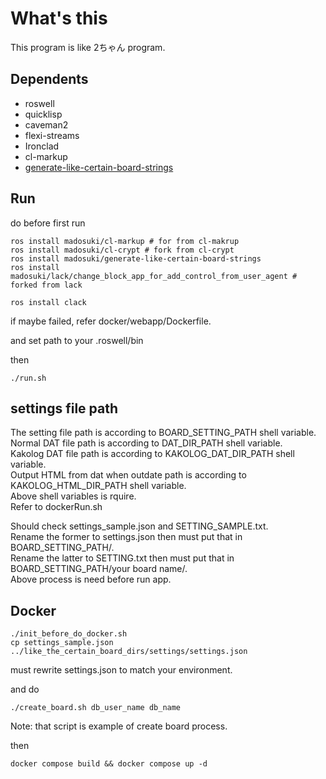 # What's this
This program is like 2ちゃん program.


## Dependents
- roswell
- quicklisp
- caveman2
- flexi-streams
- Ironclad
- cl-markup
- [generate-like-certain-board-strings](https://github.com/madosuki/generate-like-certain-board-strings)

## Run
do before first run
```
ros install madosuki/cl-markup # for from cl-makrup
ros install madosuki/cl-crypt # fork from cl-crypt
ros install madosuki/generate-like-certain-board-strings
ros install madosuki/lack/change_block_app_for_add_control_from_user_agent # forked from lack

ros install clack
```
if maybe failed, refer docker/webapp/Dockerfile.  

and set path to your .roswell/bin

then
```
./run.sh
```

## settings file path
The setting file path is according to BOARD_SETTING_PATH shell variable.   
Normal DAT file path is according to DAT_DIR_PATH shell variable.   
Kakolog DAT file path is according to KAKOLOG_DAT_DIR_PATH shell variable.  
Output HTML from dat when outdate path is according to KAKOLOG_HTML_DIR_PATH shell variable.   
Above shell variables is rquire.  
Refer to dockerRun.sh  
  
Should check settings_sample.json and SETTING_SAMPLE.txt.  
Rename the former to settings.json then must put that in BOARD_SETTING_PATH/.   
Rename the latter to SETTING.txt then must put that in BOARD_SETTING_PATH/your board name/.   
Above process is need before run app.


## Docker
```
./init_before_do_docker.sh
cp settings_sample.json ../like_the_certain_board_dirs/settings/settings.json
```

must rewrite settings.json to match your environment.

and do
```
./create_board.sh db_user_name db_name
```
Note: that script is example of create board process.  

then
```
docker compose build && docker compose up -d
```
